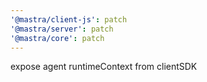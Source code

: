 ```yaml
---
'@mastra/client-js': patch
'@mastra/server': patch
'@mastra/core': patch
---
```


expose agent runtimeContext from clientSDK
